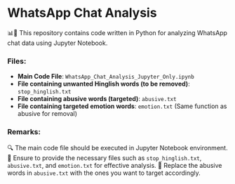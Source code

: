 # WhatsApp Chat Analysis

📊📱 This repository contains code written in Python for analyzing WhatsApp chat data using Jupyter Notebook.

### Files:

- **Main Code File**: `WhatsApp_Chat_Analysis_Jupyter_Only.ipynb`
- **File containing unwanted Hinglish words (to be removed)**: `stop_hinglish.txt`
- **File containing abusive words (targeted)**: `abusive.txt`
- **File containing targeted emotion words**: `emotion.txt` (Same function as abusive for removal)

### Remarks:
🔍 The main code file should be executed in Jupyter Notebook environment.
📝 Ensure to provide the necessary files such as `stop_hinglish.txt`, `abusive.txt`, and `emotion.txt` for effective analysis.
🚫 Replace the abusive words in `abusive.txt` with the ones you want to target accordingly.
